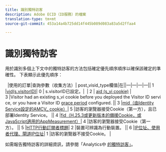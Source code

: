 ```yaml
---
title: 識別獨特訪客
description: Adobe ECID（ID服務）的檔案
translation-type: tm+mt
source-git-commit: 453a14a4b725dd14f445b089d083a83a5d2ffaa4

---
```



# 識別獨特訪客

用於識別多個上下文中的獨特訪客的方法包括確定優先順序順序以確保該確定的準確性。 下表顯示此優先順序：


 
|使用的訂單|查詢參數（收集方法）| post_visid_type欄值|在||—|—|—|—|| 1 |[vid(s.visitorID)](https://marketing.adobe.com/resources/help/en_US/sc/implement/visid_custom.html)| 0 | s.visitorID已設定。| 
| 2 | [aid (s_vi cookie)](https://marketing.adobe.com/resources/help/en_US/sc/implement/visid_analytics.html) | 3 |Visitor had an existing s_vi cookie before you deployed the Visitor ID service, or you have a Visitor ID [grace period](https://marketing.adobe.com/resources/help/en_US/mcvid/mcvid_grace_period.html) configured. || 3 |[mid（由Identity Service設定的AMCV_ cookie）](https://marketing.adobe.com/resources/help/en_US/mcvid/)| 5 |訪客的瀏覽器接受Cookie（第一方），且已部署Identity Service。 || 4 |[fid（H.25.3或更新版本的備援Cookie，或JavaScript適用的AppMeasurement）](https://marketing.adobe.com/resources/help/en_US/sc/implement/visid_fallback.html)| 4 |訪客的瀏覽器接受Cookie（第一方）。 || 5 |[HTTP行動訂閱者標題](https://marketing.adobe.com/resources/help/en_US/sc/implement/visid_mobile.html)| 2 |裝置可辨識為行動裝置。 || 6 |[IP位址、使用者代理、閘道IP位址](https://marketing.adobe.com/resources/help/en_US/sc/implement/visid_fallback.html)| 1 |訪客的瀏覽器不接受Cookie。 |


如需報告獨特訪客的詳細資訊，請參閱「Analytics中 [的獨特訪客」](https://docs.adobe.com/content/help/en/analytics/components/variables/dimensions-reports/reports-unique-visitors-v15-dsc.html)。
